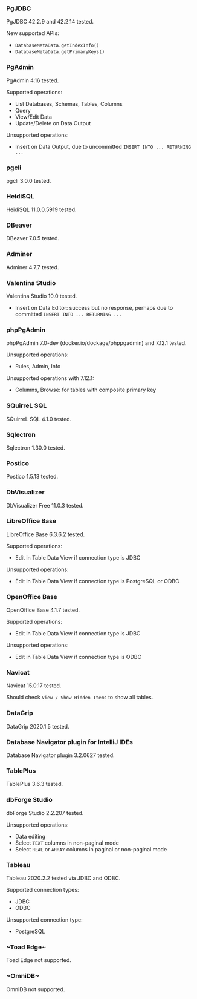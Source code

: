 ### PgJDBC

PgJDBC 42.2.9 and 42.2.14 tested.

New supported APIs:

- `DatabaseMetaData.getIndexInfo()`
- `DatabaseMetaData.getPrimaryKeys()`

### PgAdmin

PgAdmin 4.16 tested.

Supported operations:

- List Databases, Schemas, Tables, Columns
- Query
- View/Edit Data
- Update/Delete on Data Output

Unsupported operations:

- Insert on Data Output, due to uncommitted `INSERT INTO ... RETURNING ...`

### pgcli

pgcli 3.0.0 tested.

### HeidiSQL

HeidiSQL 11.0.0.5919 tested.

### DBeaver

DBeaver 7.0.5 tested.

### Adminer

Adminer 4.7.7 tested.

### Valentina Studio

Valentina Studio 10.0 tested.

- Insert on Data Editor: success but no response, perhaps due to committed `INSERT INTO ... RETURNING ...`

### phpPgAdmin

phpPgAdmin 7.0-dev (docker.io/dockage/phppgadmin) and 7.12.1 tested.

Unsupported operations:

- Rules, Admin, Info

Unsupported operations with 7.12.1:

- Columns, Browse: for tables with composite primary key

### SQuirreL SQL

SQuirreL SQL 4.1.0 tested.

### Sqlectron

Sqlectron 1.30.0 tested.

### Postico

Postico 1.5.13 tested.

### DbVisualizer

DbVisualizer Free 11.0.3 tested.

### LibreOffice Base

LibreOffice Base 6.3.6.2 tested.

Supported operations:

- Edit in Table Data View if connection type is JDBC

Unsupported operations:

- Edit in Table Data View if connection type is PostgreSQL or ODBC

### OpenOffice Base

OpenOffice Base 4.1.7 tested.

Supported operations:

- Edit in Table Data View if connection type is JDBC

Unsupported operations:

- Edit in Table Data View if connection type is ODBC

### Navicat

Navicat 15.0.17 tested.

Should check `View / Show Hidden Items` to show all tables.

### DataGrip

DataGrip 2020.1.5 tested.

### Database Navigator plugin for IntelliJ IDEs

Database Navigator plugin 3.2.0627 tested.

### TablePlus

TablePlus 3.6.3 tested.

### dbForge Studio

dbForge Studio 2.2.207 tested.

Unsupported operations:

- Data editing
- Select `TEXT` columns in non-paginal mode
- Select `REAL` or `ARRAY` columns in paginal or non-paginal mode

### Tableau

Tableau 2020.2.2 tested via JDBC and ODBC.

Supported connection types:

- JDBC
- ODBC

Unsupported connection type:

- PostgreSQL

### ~Toad Edge~

Toad Edge not supported.

### ~OmniDB~

OmniDB not supported.